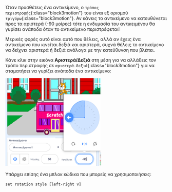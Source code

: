 
Όταν προσθέτεις ένα αντικείμενο, ο `τρόπος περιστροφής`{:class="block3motion"} του είναι εξ ορισμού `τριγύρω`{:class="block3motion"}. Αν κάνεις το αντικείμενο να κατευθύνεται προς τα αριστερά (-90 μοίρες) τότε η ενδυμασία του αντικειμένου θα γυρίσει ανάποδα όταν το αντικείμενο περιστρέφεται!

Μερικές φορές αυτό είναι αυτό που θέλεις, αλλά αν έχεις ένα αντικείμενο που κινείται δεξιά και αριστερά, συχνά θέλεις το αντικείμενο να δείχνει αριστερά ή δεξιά ανάλογα με την κατεύθυνση που βλέπει.

Κάνε κλικ στην εικόνα **Αριστερά/Δεξιά** στη μέση για να αλλάξεις τον τρόπο περιστροφής σε `αριστερά-δεξιά`{:class="block3motion"} για να σταματήσει να γυρίζει ανάποδα ένα αντικείμενο:

![](images/sprite-pane-direction.png)

Υπάρχει επίσης ένα μπλοκ κώδικα που μπορείς να χρησιμοποιήσεις:

```blocks3
set rotation style [left-right v]
```

